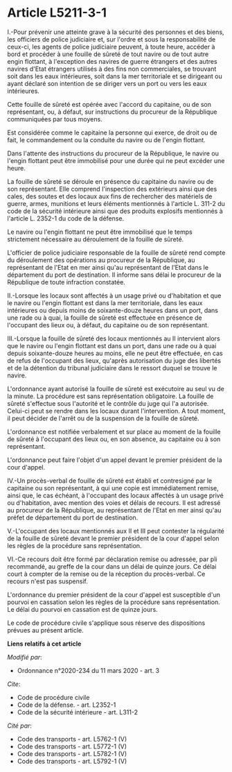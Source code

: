 # Article L5211-3-1

I.-Pour prévenir une atteinte grave à la sécurité des personnes et des biens, les officiers de police judiciaire et, sur
l'ordre et sous la responsabilité de ceux-ci, les agents de police judiciaire peuvent, à toute heure, accéder à bord et
procéder à une fouille de sûreté de tout navire ou de tout autre engin flottant, à l'exception des navires de guerre
étrangers et des autres navires d'Etat étrangers utilisés à des fins non commerciales, se trouvant soit dans les eaux
intérieures, soit dans la mer territoriale et se dirigeant ou ayant déclaré son intention de se diriger vers un port ou vers
les eaux intérieures. 

Cette fouille de sûreté est opérée avec l'accord du capitaine, ou de son représentant, ou, à défaut, sur instructions du
procureur de la République communiquées par tous moyens. 

Est considérée comme le capitaine la personne qui exerce, de droit ou de fait, le commandement ou la conduite du navire ou de
l'engin flottant. 

Dans l'attente des instructions du procureur de la République, le navire ou l'engin flottant peut être immobilisé pour une
durée qui ne peut excéder une heure. 

La fouille de sûreté se déroule en présence du capitaine du navire ou de son représentant. Elle comprend l'inspection des
extérieurs ainsi que des cales, des soutes et des locaux aux fins de rechercher                                        des
matériels de guerre, armes, munitions et leurs éléments mentionnés à l'article L. 311-2 du code de la sécurité intérieure
ainsi que des produits explosifs mentionnés à l'article L. 2352-1 du code de la défense. 

Le navire ou l'engin flottant ne peut être immobilisé que le temps strictement nécessaire au déroulement de la fouille de
sûreté. 

L'officier de police judiciaire responsable de la fouille de sûreté rend compte du déroulement des opérations au procureur de
la République, au représentant de l'Etat en mer ainsi qu'au représentant de l'Etat dans le département du port de
destination. Il informe sans délai le procureur de la République de toute infraction constatée. 

II.-Lorsque les locaux sont affectés à un usage privé ou d'habitation et que le navire ou l'engin flottant est dans la mer
territoriale, dans les eaux intérieures ou depuis moins de soixante-douze heures dans un port, dans une rade ou à quai, la
fouille de sûreté est effectuée en présence de l'occupant des lieux ou, à défaut, du capitaine ou de son représentant. 

III.-Lorsque la fouille de sûreté des locaux mentionnés au II intervient alors que le navire ou l'engin flottant est dans un
port, dans une rade ou à quai depuis soixante-douze heures au moins, elle ne peut être effectuée, en cas de refus de
l'occupant des lieux, qu'après autorisation du juge des libertés et de la détention du tribunal judiciaire dans le ressort
duquel se trouve le navire. 

L'ordonnance ayant autorisé la fouille de sûreté est exécutoire au seul vu de la minute. La procédure est sans représentation
obligatoire. La fouille de sûreté s'effectue sous l'autorité et le contrôle du juge qui l'a autorisée. Celui-ci peut se
rendre dans les locaux durant l'intervention. A tout moment, il peut décider de l'arrêt ou de la suspension de la fouille de
sûreté. 

L'ordonnance est notifiée verbalement et sur place au moment de la fouille de sûreté à l'occupant des lieux ou, en son
absence, au capitaine ou à son représentant. 

L'ordonnance peut faire l'objet d'un appel devant le premier président de la cour d'appel. 

IV.-Un procès-verbal de fouille de sûreté est établi et contresigné par le capitaine ou son représentant, à qui une copie est
immédiatement remise, ainsi que, le cas échéant, à l'occupant des locaux affectés à un usage privé ou d'habitation, avec
mention des voies et délais de recours. Il est adressé au procureur de la République, au représentant de l'Etat en mer ainsi
qu'au préfet de département du port de destination. 

V.-L'occupant des locaux mentionnés aux II et III peut contester la régularité de la fouille de sûreté devant le premier
président de la cour d'appel selon les règles de la procédure sans représentation. 

VI.-Ce recours doit être formé par déclaration remise ou adressée, par pli recommandé, au greffe de la cour dans un délai de
quinze jours. Ce délai court à compter de la remise ou de la réception du procès-verbal. Ce recours n'est pas suspensif. 

L'ordonnance du premier président de la cour d'appel est susceptible d'un pourvoi en cassation selon les règles de la
procédure sans représentation. Le délai du pourvoi en cassation est de quinze jours. 

Le code de procédure civile s'applique sous réserve des dispositions prévues au présent article.

**Liens relatifs à cet article**

_Modifié par_:

  - Ordonnance n°2020-234 du 11 mars 2020 - art. 3

_Cite_:

  - Code de procédure civile
  - Code de la défense. - art. L2352-1
  - Code de la sécurité intérieure - art. L311-2

_Cité par_:

  - Code des transports - art. L5762-1 (V)
  - Code des transports - art. L5772-1 (V)
  - Code des transports - art. L5782-1 (V)
  - Code des transports - art. L5792-1 (V)
